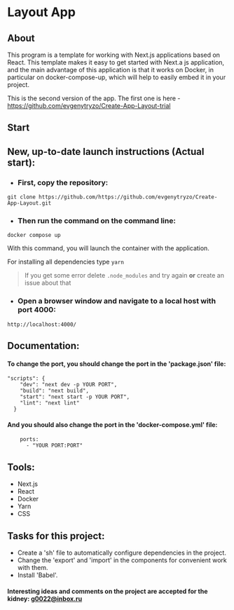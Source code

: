 # Layout App

## About

This program is a template for working with Next.js applications based on React. This template makes it easy to
get started with Next.a js application, and the main advantage of this application is that it works on Docker,
in particular on docker-compose-up, which will help to easily embed it in your project.

This is the second version of the app.
The first one is here - https://github.com/evgenytryzo/Create-App-Layout-trial 

## Start

## New, up-to-date launch instructions (Actual start):

- ### First, copy the repository:

```
git clone https://github.com/https://github.com/evgenytryzo/Create-App-Layout.git
```

- ### Then run the command on the command line:

```
docker compose up
```

With this command, you will launch the container with the application.

For installing all dependencies type `yarn`
> If you get some error delete `.node_modules` and try again **or** create an issue about that

- ### Open a browser window and navigate to a local host with port 4000:

```
http://localhost:4000/
```
## Documentation:

#### To change the port, you should change the port in the 'package.json' file:

```
"scripts": {
    "dev": "next dev -p YOUR PORT",
    "build": "next build",
    "start": "next start -p YOUR PORT",
    "lint": "next lint"
  }
```

#### And you should also change the port in the 'docker-compose.yml' file:

```
    ports:
      - "YOUR PORT:PORT"
```

## Tools:

- Next.js
- React
- Docker
- Yarn
- CSS

## Tasks for this project:

- Create a 'sh' file to automatically configure dependencies in the project.
- Change the 'export' and 'import' in the components for convenient work with them.
- Install 'Babel'.

#### Interesting ideas and comments on the project are accepted for the kidney: g0022@inbox.ru